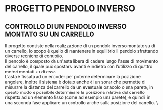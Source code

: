 # PROGETTO PENDOLO INVERSO

## CONTROLLO DI UN PENDOLO INVERSO MONTATO SU UN CARRELLO

Il progetto consiste nella realizzazione di un pendolo inverso montato su di un carrello, lo scopo è quello di 
mantenere in equilibrio il pendolo sfruttando diverse tecniche di controllo. \
Il pendolo è composto da un'asta libera di cadere lungo l'asse di movimento del carrello, il quale può 
spostarsi avanti e indietro con l’utilizzo di quattro motori montati su di esso. \
L’asta è fissata ad un encoder per poterne determinare la posizione angolare, inoltre il sistema è dotato 
anche di un sonar che permette di misurare la distanza del carrello da un eventuale ostacolo o una parete, 
in questo modo è possibile determinare la posizione relativa del carrello rispetto ad un elemento fisso
(come ad esempio una parete), e quindi, in una seconda fase applicare un controllo anche sulla posizione 
del carrello. \
